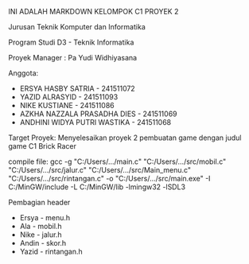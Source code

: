INI ADALAH MARKDOWN KELOMPOK C1 PROYEK 2

Jurusan Teknik Komputer dan Informatika

Program Studi D3 - Teknik Informatika

Proyek Manager : Pa Yudi Widhiyasana

Anggota:
- ERSYA HASBY SATRIA          - 241511072
- YAZID ALRASYID              - 241511093
- NIKE KUSTIANE               - 241511086
- AZKHA NAZZALA PRASADHA DIES - 241511069
- ANDHINI WIDYA PUTRI WASTIKA - 241511068

Target Proyek:
Menyelesaikan proyek 2 pembuatan game dengan judul game C1 Brick Racer

compile file:
gcc -g "C:/Users/.../main.c" "C:/Users/.../src/mobil.c" "C:/Users/.../src/jalur.c" "C:/Users/.../src/Main_menu.c" "C:/Users/.../src/rintangan.c" -o "C:/Users/.../src/main.exe" -I C:/MinGW/include -L C:/MinGW/lib -lmingw32 -lSDL3

Pembagian header
- Ersya - menu.h
- Ala - mobil.h
- Nike - jalur.h
- Andin - skor.h
- Yazid - rintangan.h
